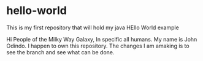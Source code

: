 # hello-world
This is my first repository that will hold my java HEllo World example


Hi People of the Milky Way Galaxy,
In specific all humans. My name is John Odindo. I happen to own this repository. 
The changes I am amaking is to see the branch and see what can be done.
